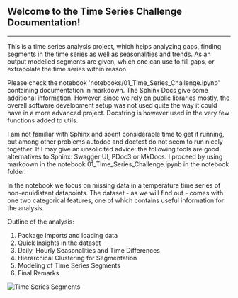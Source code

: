 
## Welcome to the Time Series Challenge Documentation!

---

This is a time series analysis project, which helps analyzing gaps, finding segments in the time series as well as seasonalities and trends.
As an output modelled segments are given, which one can use to fill gaps, or extrapolate the time series within reason.

Please check the notebook 'notebooks/01_Time_Series_Challenge.ipynb' containing documentation in markdown.
The Sphinx Docs give some additional information. However, since we rely on public libraries mostly, the overall software development setup was not used quite the way it could have in a more advanced project. Docstring is however used in the very few functions added to utils.

I am not familiar with Sphinx and spent considerable time to get it running, but among other problems autodoc and doctest do not seem to run nicely together. If I may give an unsolicited advice: the following tools are good alternatives to Sphinx: Swagger UI, PDoc3 or MkDocs. I proceed by using markdown in the notebook 01_Time_Series_Challenge.ipynb in the notebook folder.

In the notebook we focus on missing data in a temperature time series of non-equidistant datapoints. 
The dataset - as we will find out - comes with one two categorical features, one of which contains useful information for the analysis.

Outline of the analysis:<br>
1. Package imports and loading data
2. Quick Insights in the dataset
3. Daily, Hourly Seasonalities and Time Differences
4. Hierarchical Clustering for Segmentation
5. Modeling of Time Series Segments
6. Final Remarks

![Time Series Segments](https://github.com/leier/tsc/blob/main/docs/build/html/_images/heating_clusters.png)
